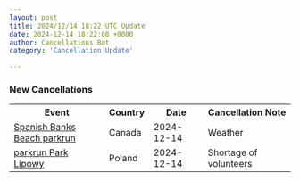 ```yaml
---
layout: post
title: 2024/12/14 18:22 UTC Update
date: 2024-12-14 18:22:08 +0000
author: Cancellations Bot
category: 'Cancellation Update'

---
```


<h3>New Cancellations</h3>
<div class='hscrollable'>
<table style='width: 100%'>
    <tr>
        <th>Event</th>
        <th>Country</th>
        <th>Date</th>
        <th>Cancellation Note</th>
    </tr>
    <tr>
        <td><a href="https://www.parkrun.ca/spanishbanksbeach">Spanish Banks Beach parkrun</a></td>
        <td>Canada</td>
        <td>2024-12-14</td>
        <td>Weather</td>
    </tr>
    <tr>
        <td><a href="https://www.parkrun.pl/parklipowy">parkrun Park Lipowy</a></td>
        <td>Poland</td>
        <td>2024-12-14</td>
        <td>Shortage of volunteers</td>
    </tr>
</table>
</div>
